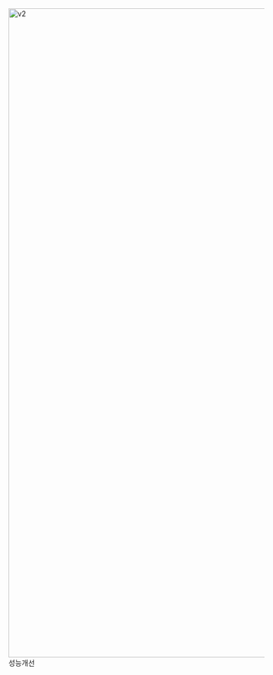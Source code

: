 <img width="1277" alt="v2" src="https://user-images.githubusercontent.com/48181483/85540859-6ec1f580-b652-11ea-952d-41800c604ae5.png">
성능개선
